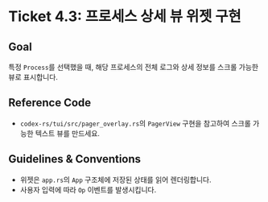 # Ticket 4.3: 프로세스 상세 뷰 위젯 구현

## Goal

특정 `Process`를 선택했을 때, 해당 프로세스의 전체 로그와 상세 정보를 스크롤 가능한 뷰로 표시합니다.

## Reference Code

- `codex-rs/tui/src/pager_overlay.rs`의 `PagerView` 구현을 참고하여 스크롤 가능한 텍스트 뷰를 만드세요.

## Guidelines & Conventions

- 위젯은 `app.rs`의 `App` 구조체에 저장된 상태를 읽어 렌더링합니다.
- 사용자 입력에 따라 `Op` 이벤트를 발생시킵니다.

